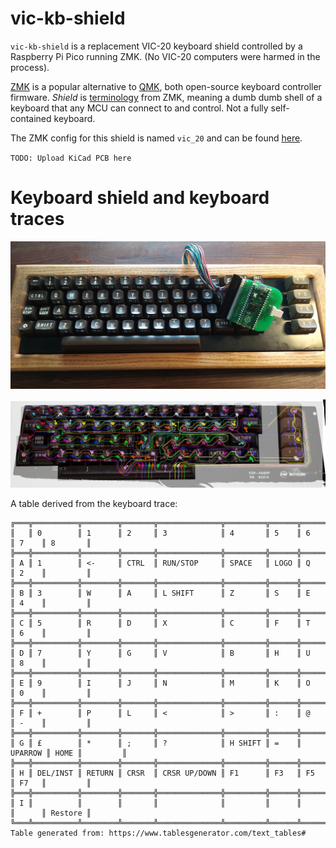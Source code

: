 # vic-kb-shield
`vic-kb-shield` is a replacement VIC-20 keyboard shield controlled by a Raspberry Pi Pico running ZMK.
(No VIC-20 computers were harmed in the process).

[ZMK](https://zmk.dev/) is a popular alternative to [QMK](https://docs.qmk.fm/#/), both open-source
keyboard controller firmware.
*Shield* is [terminology](https://zmk.dev/docs/development/boards-shields-keymaps) from ZMK, meaning a dumb dumb shell of a keyboard that any MCU can connect to and control. Not a fully self-contained keyboard.

The ZMK config for this shield is named `vic_20` and can be found [here](https://github.com/kjeller/zmk-config).

`TODO: Upload KiCad PCB here`

# Keyboard shield and keyboard traces

![Alt text](img/keyboard_pcb.jpg?raw=true "VIC-20 USB keyboard")

![Alt text](img/vic-20-keyboard-trace.png?raw=true "Keyboard trace")

A table derived from the keyboard trace:
```
╔═══╦══════════╦════════╦═══════╦══════════════╦═════════╦══════╦═════════╦══════╦═════════╗
║   ║ 0        ║ 1      ║ 2     ║ 3            ║ 4       ║ 5    ║ 6       ║ 7    ║ 8       ║
╠═══╬══════════╬════════╬═══════╬══════════════╬═════════╬══════╬═════════╬══════╬═════════╣
║ A ║ 1        ║ <-     ║ CTRL  ║ RUN/STOP     ║ SPACE   ║ LOGO ║ Q       ║ 2    ║         ║
╠═══╬══════════╬════════╬═══════╬══════════════╬═════════╬══════╬═════════╬══════╬═════════╣
║ B ║ 3        ║ W      ║ A     ║ L SHIFT      ║ Z       ║ S    ║ E       ║ 4    ║         ║
╠═══╬══════════╬════════╬═══════╬══════════════╬═════════╬══════╬═════════╬══════╬═════════╣
║ C ║ 5        ║ R      ║ D     ║ X            ║ C       ║ F    ║ T       ║ 6    ║         ║
╠═══╬══════════╬════════╬═══════╬══════════════╬═════════╬══════╬═════════╬══════╬═════════╣
║ D ║ 7        ║ Y      ║ G     ║ V            ║ B       ║ H    ║ U       ║ 8    ║         ║
╠═══╬══════════╬════════╬═══════╬══════════════╬═════════╬══════╬═════════╬══════╬═════════╣
║ E ║ 9        ║ I      ║ J     ║ N            ║ M       ║ K    ║ O       ║ 0    ║         ║
╠═══╬══════════╬════════╬═══════╬══════════════╬═════════╬══════╬═════════╬══════╬═════════╣
║ F ║ +        ║ P      ║ L     ║ <            ║ >       ║ :    ║ @       ║ -    ║         ║
╠═══╬══════════╬════════╬═══════╬══════════════╬═════════╬══════╬═════════╬══════╬═════════╣
║ G ║ £        ║ *      ║ ;     ║ ?            ║ H SHIFT ║ =    ║ UPARROW ║ HOME ║         ║
╠═══╬══════════╬════════╬═══════╬══════════════╬═════════╬══════╬═════════╬══════╬═════════╣
║ H ║ DEL/INST ║ RETURN ║ CRSR  ║ CRSR UP/DOWN ║ F1      ║ F3   ║ F5      ║ F7   ║         ║
╠═══╬══════════╬════════╬═══════╬══════════════╬═════════╬══════╬═════════╬══════╬═════════╣
║ I ║          ║        ║       ║              ║         ║      ║         ║      ║ Restore ║
╚═══╩══════════╩════════╩═══════╩══════════════╩═════════╩══════╩═════════╩══════╩═════════╝
Table generated from: https://www.tablesgenerator.com/text_tables#
```

